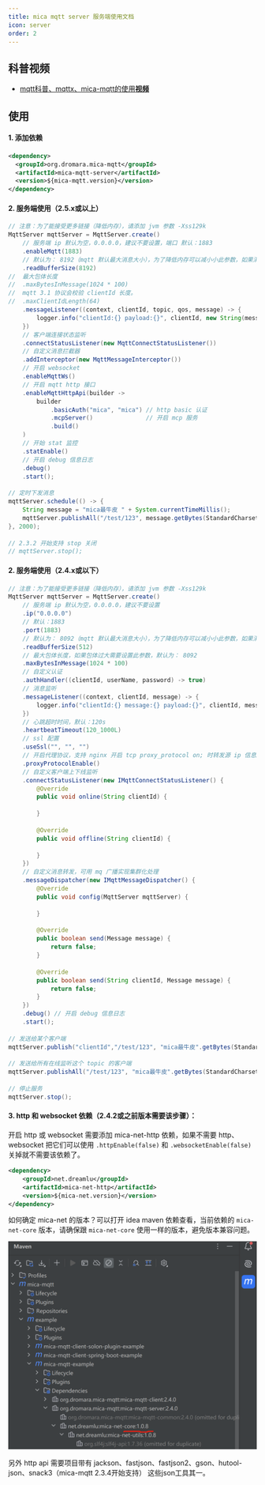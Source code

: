 ```yaml
---
title: mica mqtt server 服务端使用文档
icon: server
order: 2
---
```


## 科普视频

- [mqtt科普、mqttx、mica-mqtt的使用**视频**](https://www.bilibili.com/video/BV1wv4y1F7Av/)

## 使用

#### 1. 添加依赖

```xml
<dependency>
  <groupId>org.dromara.mica-mqtt</groupId>
  <artifactId>mica-mqtt-server</artifactId>
  <version>${mica-mqtt.version}</version>
</dependency>
```

#### 2. 服务端使用（2.5.x或以上）

```java
// 注意：为了能接受更多链接（降低内存），请添加 jvm 参数 -Xss129k
MqttServer mqttServer = MqttServer.create()
    // 服务端 ip 默认为空，0.0.0.0，建议不要设置，端口 默认：1883
    .enableMqtt(1883)
    // 默认为： 8192（mqtt 默认最大消息大小），为了降低内存可以减小小此参数，如果消息过大 t-io 会尝试解析多次（建议根据实际业务情况而定）
    .readBufferSize(8192)
//  最大包体长度
//  .maxBytesInMessage(1024 * 100)
//  mqtt 3.1 协议会校验 clientId 长度。
//  .maxClientIdLength(64)
    .messageListener((context, clientId, topic, qos, message) -> {
        logger.info("clientId:{} payload:{}", clientId, new String(message.payload(), StandardCharsets.UTF_8));
    })
    // 客户端连接状态监听
    .connectStatusListener(new MqttConnectStatusListener())
    // 自定义消息拦截器
    .addInterceptor(new MqttMessageInterceptor())
    // 开启 websocket
    .enableMqttWs()
    // 开启 mqtt http 接口
    .enableMqttHttpApi(builder ->
        builder
            .basicAuth("mica", "mica") // http basic 认证
            .mcpServer()               // 开启 mcp 服务
            .build()
    )
    // 开始 stat 监控
    .statEnable()
    // 开启 debug 信息日志
    .debug()
    .start();

// 定时下发消息
mqttServer.schedule(() -> {
    String message = "mica最牛皮 " + System.currentTimeMillis();
    mqttServer.publishAll("/test/123", message.getBytes(StandardCharsets.UTF_8));
}, 2000);

// 2.3.2 开始支持 stop 关闭
// mqttServer.stop();
```

#### 2. 服务端使用（2.4.x或以下）
```java
// 注意：为了能接受更多链接（降低内存），请添加 jvm 参数 -Xss129k
MqttServer mqttServer = MqttServer.create()
    // 服务端 ip 默认为空，0.0.0.0，建议不要设置
    .ip("0.0.0.0")
    // 默认：1883
    .port(1883)
    // 默认为： 8092（mqtt 默认最大消息大小），为了降低内存可以减小小此参数，如果消息过大 t-io 会尝试解析多次（建议根据实际业务情况而定）
    .readBufferSize(512)
    // 最大包体长度，如果包体过大需要设置此参数，默认为： 8092
    .maxBytesInMessage(1024 * 100)
    // 自定义认证
    .authHandler((clientId, userName, password) -> true)
    // 消息监听
    .messageListener((context, clientId, message) -> {
        logger.info("clientId:{} message:{} payload:{}", clientId, message, new String(message.getPayload(), StandardCharsets.UTF_8));
    })
    // 心跳超时时间，默认：120s
    .heartbeatTimeout(120_1000L)
    // ssl 配置
    .useSsl("", "", "")
    // 开启代理协议，支持 nginx 开启 tcp proxy_protocol on; 时转发源 ip 信息。2.4.1 版本开始支持
    .proxyProtocolEnable()
    // 自定义客户端上下线监听
    .connectStatusListener(new IMqttConnectStatusListener() {
        @Override
        public void online(String clientId) {

        }

        @Override
        public void offline(String clientId) {

        }
    })
    // 自定义消息转发，可用 mq 广播实现集群化处理
    .messageDispatcher(new IMqttMessageDispatcher() {
        @Override
        public void config(MqttServer mqttServer) {

        }

        @Override
        public boolean send(Message message) {
            return false;
        }

        @Override
        public boolean send(String clientId, Message message) {
            return false;
        }
    })
    .debug() // 开启 debug 信息日志
    .start();

// 发送给某个客户端
mqttServer.publish("clientId","/test/123", "mica最牛皮".getBytes(StandardCharsets.UTF_8));

// 发送给所有在线监听这个 topic 的客户端
mqttServer.publishAll("/test/123", "mica最牛皮".getBytes(StandardCharsets.UTF_8));

// 停止服务
mqttServer.stop();
```

#### 3. http 和 websocket 依赖（2.4.2或之前版本需要该步骤）：

开启 http 或 websocket 需要添加 mica-net-http 依赖，如果不需要 http、websocket 把它们可以使用 `.httpEnable(false)` 和 `.websocketEnable(false)` 关掉就不需要该依赖了。

```xml
<dependency>
    <groupId>net.dreamlu</groupId>
    <artifactId>mica-net-http</artifactId>
    <version>${mica-net.version}</version>
</dependency>
```

如何确定 mica-net 的版本？可以打开 idea maven 依赖查看，当前依赖的 `mica-net-core` 版本，请确保跟 `mica-net-core` 使用一样的版本，避免版本兼容问题。

![img.png](img.png)

另外 http api 需要项目带有 jackson、fastjson、fastjson2、gson、hutool-json、snack3（mica-mqtt 2.3.4开始支持） 这些json工具其一。


